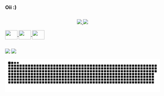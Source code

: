 ### Oii :) 
##

<div align="center">
  <a href="https://github.com/heylaura">
  <img height="160em" src="https://github-readme-stats.vercel.app/api?username=heylaura&show_icons=true&theme=radical&include_all_commits=true&count_private=true"/>
  <img height="160em" src="https://github-readme-stats.vercel.app/api/top-langs/?username=heylaura&layout=compact&langs_count=7&theme=radical"/>
</div>
  
  <div style="display: inline_block"><br>
  <img align ="center" height="30" width="40" img src="https://cdn.jsdelivr.net/gh/devicons/devicon/icons/html5/html5-original.svg" />
  <img align ="center" height="30" width="40" src="https://cdn.jsdelivr.net/gh/devicons/devicon/icons/c/c-original.svg"/>
  <img align ="center" height="30" width="40" img src="https://cdn.jsdelivr.net/gh/devicons/devicon/icons/python/python-original.svg" />
</div>
  
  ##
  
  <div> 
  <a href = "mailto:silva.lauracarolineadv@gmail.com"><img src="https://img.shields.io/badge/Gmail-D14836?style=for-the-badge&logo=gmail&logoColor=white" target="_blank"></a>
  <a href="https://www.linkedin.com/in/laura-caroline-silva-b240811a4/" target="_blank"><img src="https://img.shields.io/badge/-LinkedIn-%230077B5?style=for-the-badge&logo=linkedin&logoColor=white" target="_blank"></a> 
 
  ![Snake animation](https://github.com/heylaura/heylaura/blob/output/github-contribution-grid-snake.svg)
 
</div>
